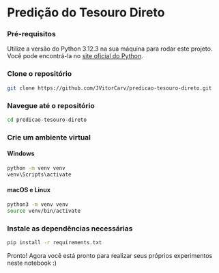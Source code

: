 # Predição do Tesouro Direto

### Pré-requisitos

Utilize a versão do Python 3.12.3 na sua máquina para rodar este projeto. Você pode encontrá-la no [site oficial do Python](https://www.python.org/downloads/release/python-3123/).

### Clone o repositório

```bash
git clone https://github.com/JVitorCarv/predicao-tesouro-direto.git
```

### Navegue até o repositório

```bash
cd predicao-tesouro-direto
```

### Crie um ambiente virtual

#### Windows
```bash
python -m venv venv
venv\Scripts\activate
```

#### macOS e Linux
```bash
python3 -m venv venv
source venv/bin/activate
```

### Instale as dependências necessárias

```bash
pip install -r requirements.txt
```

Pronto! Agora você está pronto para realizar seus próprios experimentos neste notebook :)
